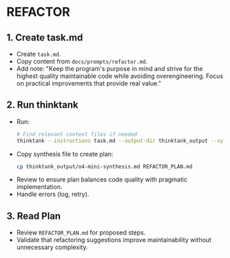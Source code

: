 # REFACTOR

## 1. Create task.md
- Create `task.md`.
- Copy content from `docs/prompts/refactor.md`.
- Add note: "Keep the program's purpose in mind and strive for the highest quality maintainable code while avoiding overengineering. Focus on practical improvements that provide real value."

## 2. Run thinktank
- Run:
    ```bash
    # Find relevant context files if needed
    thinktank --instructions task.md --output-dir thinktank_output --synthesis-model o4-mini --model gemini-2.5-flash-preview-04-17 --model gpt-4.1 --model gemini-2.5-pro-preview-03-25 ./
    ```
- Copy synthesis file to create plan:
    ```bash
    cp thinktank_output/o4-mini-synthesis.md REFACTOR_PLAN.md
    ```
- Review to ensure plan balances code quality with pragmatic implementation.
- Handle errors (log, retry).

## 3. Read Plan
- Review `REFACTOR_PLAN.md` for proposed steps.
- Validate that refactoring suggestions improve maintainability without unnecessary complexity.

